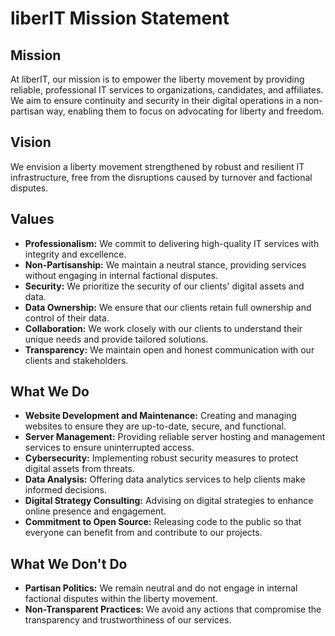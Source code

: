 # liberIT Mission Statement

## Mission

At liberIT, our mission is to empower the liberty movement by providing reliable, professional IT services to organizations, candidates, and affiliates. We aim to ensure continuity and security in their digital operations in a non-partisan way, enabling them to focus on advocating for liberty and freedom.

## Vision

We envision a liberty movement strengthened by robust and resilient IT infrastructure, free from the disruptions caused by turnover and factional disputes.

## Values

- **Professionalism:** We commit to delivering high-quality IT services with integrity and excellence.
- **Non-Partisanship:** We maintain a neutral stance, providing services without engaging in internal factional disputes.
- **Security:** We prioritize the security of our clients' digital assets and data.
- **Data Ownership:** We ensure that our clients retain full ownership and control of their data.
- **Collaboration:** We work closely with our clients to understand their unique needs and provide tailored solutions.
- **Transparency:** We maintain open and honest communication with our clients and stakeholders.

## What We Do

- **Website Development and Maintenance:** Creating and managing websites to ensure they are up-to-date, secure, and functional.
- **Server Management:** Providing reliable server hosting and management services to ensure uninterrupted access.
- **Cybersecurity:** Implementing robust security measures to protect digital assets from threats.
- **Data Analysis:** Offering data analytics services to help clients make informed decisions.
- **Digital Strategy Consulting:** Advising on digital strategies to enhance online presence and engagement.
- **Commitment to Open Source:** Releasing code to the public so that everyone can benefit from and contribute to our projects.

## What We Don't Do

- **Partisan Politics:** We remain neutral and do not engage in internal factional disputes within the liberty movement.
- **Non-Transparent Practices:** We avoid any actions that compromise the transparency and trustworthiness of our services.

